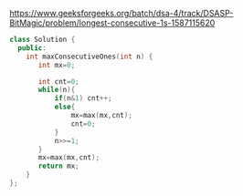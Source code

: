 https://www.geeksforgeeks.org/batch/dsa-4/track/DSASP-BitMagic/problem/longest-consecutive-1s-1587115620

```cpp
class Solution {
  public:
    int maxConsecutiveOnes(int n) {
       int mx=0;

       int cnt=0;
       while(n){
           if(n&1) cnt++;
           else{
               mx=max(mx,cnt);
               cnt=0;
           }
           n>>=1;
       }
       mx=max(mx,cnt);
       return mx;
    }
};
```
